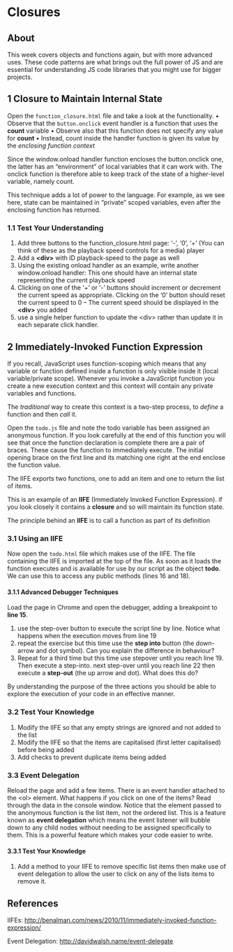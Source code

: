 # Closures

## About

This week covers objects and functions again, but with more advanced uses. These code patterns are what brings out the full power of JS and are essential for understanding JS code libraries that you might use for bigger projects.
    
## 1 Closure to Maintain Internal State

Open the `function_closure.html` file and take a look at the functionality.
• Observe that the `button.onclick` event handler is a function that uses the **count** variable
• Observe also that this function does not specify any value for **count**
• Instead, count inside the handler function is given its value by the *enclosing
function context*

Since the window.onload handler function encloses the button.onclick one, the latter has an “environment” of local variables that it can work with. The onclick function is therefore able to keep track of the state of a higher-level variable, namely count.

This technique adds a lot of power to the language. For example, as we see here, state can be maintained in “private” scoped variables, even after the enclosing function has returned.

### 1.1 Test Your Understanding

1. Add three buttons to the function_closure.html page: ‘-’, ‘0’, ‘+’ (You can think of these as the playback speed controls for a media)
player
2. Add a **&lt;div&gt;** with ID playback-speed to the page as well
3. Using the existing onload handler as an example, write another
window.onload handler: This one should have an internal state representing the current playback speed
4. Clicking on one of the ‘+’ or ‘-’ buttons should increment or decrement the current speed as appropriate. Clicking on the ‘0’ button should reset the current speed to 0 – The current speed should be displayed in the **&lt;div&gt;** you added
5. use a single helper function to update the &lt;div&gt; rather than update it in each separate click handler.

## 2 Immediately-Invoked Function Expression

If you recall, JavaScript uses function-scoping which means that any variable or function defined inside a function is only visible inside it (local variable/private scope). Whenever you invoke a JavaScript function you create a new execution context and this context will contain any private variables and functions.

The *traditional* way to create this context is a two-step process, to *define* a function and then *call* it.

Open the `todo.js` file and note the todo variable has been assigned an anonymous function. If you look carefully at the end of this function you will see that once the function declaration is complete there are a pair of braces. These cause the function to immediately execute. The initial opening brace on the first line and its matching one right at the end enclose the function value.

The IIFE exports two functions, one to add an item and one to return the list of items.

This is an example of an **IIFE** (Immediately Invoked Function Expression). if you look closely it contains a **closure** and so will maintain its function state.

The principle behind an **IIFE** is to call a function as part of its definition

### 3.1 Using an IIFE

Now open the `todo.html` file which makes use of the IIFE. The file containing the IIFE is imported at the top of the file. As soon as it loads the function executes and is available for use by our script as the object **todo**. We can use this to access any public methods (lines 16 and 18).

#### 3.1.1 Advanced Debugger Techniques

Load the page in Chrome and open the debugger, adding a breakpoint to **line 15**.

1. use the step-over button to execute the script line by line. Notice what happens when the execution moves from line 19
2. repeat the exercise but this time use the **step into** button (the down-arrow and dot symbol). Can you explain the difference in behaviour?
3. Repeat for a third time but this time use stepover until you reach line 19. Then execute a step-into. next step-over until you reach line 22 then execute a **step-out** (the up arrow and dot). What does this do?

By understanding the purpose of the three actions you should be able to explore the execution of your code in an effective manner.

### 3.2 Test Your Knowledge

1. Modify the IIFE so that any empty strings are ignored and not added to the list
2. Modify the IIFE so that the items are capitalised (first letter capitalised) before being added
3. Add checks to prevent duplicate items being added

### 3.3 Event Delegation

Reload the page and add a few items. There is an event handler attached to the &lt;ol&gt; element. What happens if you click on one of the items? Read through the data in the console window. Notice that the element passed to the anonymous function is the list item, not the ordered list. This is a feature known as **event delegation** which means the event listener will bubble down to any child nodes without needing to be assigned specifically to them. This is a powerful feature which makes your code easier to write.

#### 3.3.1 Test Your Knowledge

1. Add a method to your IIFE to remove specific list items then make use of event delegation to allow the user to click on any of the lists items to remove it.



## References

IIFEs: http://benalman.com/news/2010/11/immediately-invoked-function-expression/

Event Delegation: http://davidwalsh.name/event-delegate
